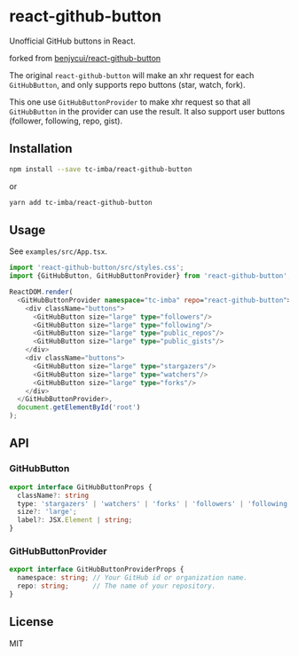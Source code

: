 # react-github-button

<!--[![](https://img.shields.io/travis/benjycui/react-github-button.svg?style=flat-square)](https://travis-ci.org/benjycui/react-github-button)-->
<!--[![npm package](https://img.shields.io/npm/v/react-github-button.svg?style=flat-square)](https://www.npmjs.org/package/react-github-button)-->
<!--[![NPM downloads](http://img.shields.io/npm/dm/react-github-button.svg?style=flat-square)](https://npmjs.org/package/react-github-button)-->
<!--[![Dependency Status](https://david-dm.org/benjycui/react-github-button.svg?style=flat-square)](https://david-dm.org/benjycui/react-github-button)-->

Unofficial GitHub buttons in React.

forked from [benjycui/react-github-button](https://github.com/benjycui/react-github-button)

The original `react-github-button` will make an xhr request for each `GitHubButton`, and only supports repo buttons (star, watch, fork).

This one use `GitHubButtonProvider` to make xhr request so that all `GitHubButton` in the provider can use the result. It also support user buttons (follower, following, repo, gist).


## Installation

```bash
npm install --save tc-imba/react-github-button
```

or

```bash
yarn add tc-imba/react-github-button
```

## Usage

See `examples/src/App.tsx`.

```typescript jsx
import 'react-github-button/src/styles.css';
import {GitHubButton, GitHubButtonProvider} from 'react-github-button';

ReactDOM.render(
  <GitHubButtonProvider namespace="tc-imba" repo="react-github-button">
    <div className="buttons">
      <GitHubButton size="large" type="followers"/>
      <GitHubButton size="large" type="following"/>
      <GitHubButton size="large" type="public_repos"/>
      <GitHubButton size="large" type="public_gists"/>
    </div>
    <div className="buttons">
      <GitHubButton size="large" type="stargazers"/>
      <GitHubButton size="large" type="watchers"/>
      <GitHubButton size="large" type="forks"/>
    </div>
  </GitHubButtonProvider>,
  document.getElementById('root')
);
```

## API

### GitHubButton

```typescript
export interface GitHubButtonProps {
  className?: string
  type: 'stargazers' | 'watchers' | 'forks' | 'followers' | 'following' | 'public_repos' | 'public_gists';
  size?: 'large';
  label?: JSX.Element | string;
}
```

### GitHubButtonProvider

```typescript
export interface GitHubButtonProviderProps {
  namespace: string; // Your GitHub id or organization name.
  repo: string;      // The name of your repository.
}
```

## License

MIT

